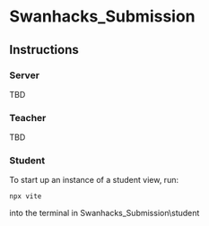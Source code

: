 # Swanhacks_Submission

## Instructions
### Server
TBD
### Teacher
TBD
### Student
To start up an instance of a student view, run:
```
npx vite
```
into the terminal in Swanhacks_Submission\student